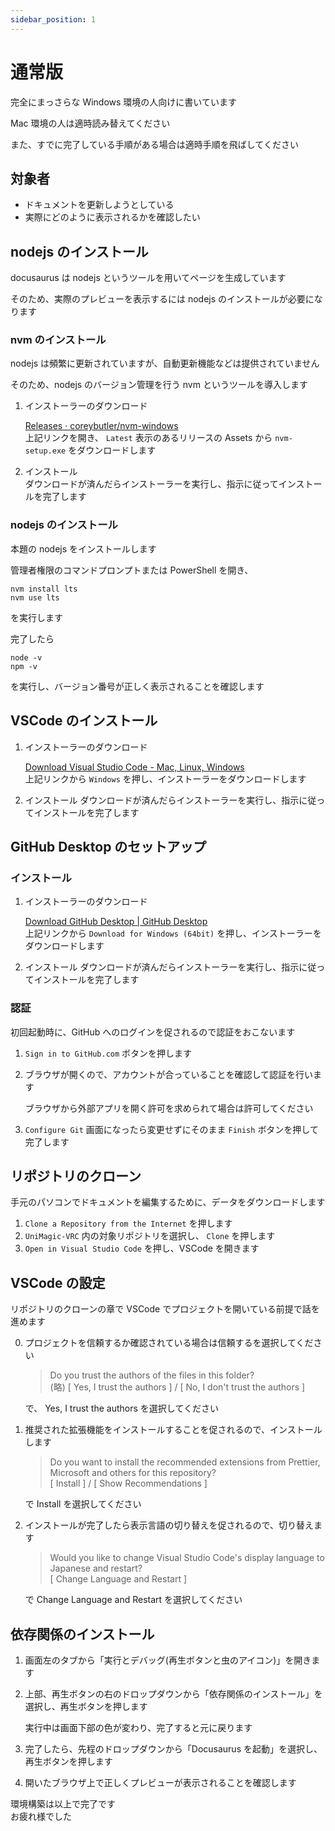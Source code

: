 ```yaml
---
sidebar_position: 1
---
```


# 通常版

完全にまっさらな Windows 環境の人向けに書いています

Mac 環境の人は適時読み替えてください

また、すでに完了している手順がある場合は適時手順を飛ばしてください

## 対象者

- ドキュメントを更新しようとしている
- 実際にどのように表示されるかを確認したい

## nodejs のインストール

docusaurus は nodejs というツールを用いてページを生成しています

そのため、実際のプレビューを表示するには nodejs のインストールが必要になります

### nvm のインストール

nodejs は頻繁に更新されていますが、自動更新機能などは提供されていません

そのため、nodejs のバージョン管理を行う nvm というツールを導入します

1. インストーラーのダウンロード

   [Releases · coreybutler/nvm-windows](https://github.com/coreybutler/nvm-windows/releases)  
   上記リンクを開き、 `Latest` 表示のあるリリースの Assets から `nvm-setup.exe` をダウンロードします

2. インストール  
   ダウンロードが済んだらインストーラーを実行し、指示に従ってインストールを完了します

### nodejs のインストール

本題の nodejs をインストールします

管理者権限のコマンドプロンプトまたは PowerShell を開き、

```
nvm install lts
nvm use lts
```

を実行します

完了したら

```
node -v
npm -v
```

を実行し、バージョン番号が正しく表示されることを確認します

## VSCode のインストール

1. インストーラーのダウンロード

   [Download Visual Studio Code - Mac, Linux, Windows](https://code.visualstudio.com/download)  
   上記リンクから `Windows` を押し、インストーラーをダウンロードします

2. インストール
   ダウンロードが済んだらインストーラーを実行し、指示に従ってインストールを完了します

## GitHub Desktop のセットアップ

### インストール

1. インストーラーのダウンロード

   [Download GitHub Desktop | GitHub Desktop](https://desktop.github.com/download/)  
   上記リンクから `Download for Windows (64bit)` を押し、インストーラーをダウンロードします

2. インストール
   ダウンロードが済んだらインストーラーを実行し、指示に従ってインストールを完了します

### 認証

初回起動時に、GitHub へのログインを促されるので認証をおこないます

1. `Sign in to GitHub.com` ボタンを押します
2. ブラウザが開くので、アカウントが合っていることを確認して認証を行います

   ブラウザから外部アプリを開く許可を求められて場合は許可してください

3. `Configure Git` 画面になったら変更せずにそのまま `Finish` ボタンを押して完了します

## リポジトリのクローン

手元のパソコンでドキュメントを編集するために、データをダウンロードします

1. `Clone a Repository from the Internet` を押します
2. `UniMagic-VRC` 内の対象リポジトリを選択し、 `Clone` を押します
3. `Open in Visual Studio Code` を押し、VSCode を開きます

## VSCode の設定

リポジトリのクローンの章で VSCode でプロジェクトを開いている前提で話を進めます

0. プロジェクトを信頼するか確認されている場合は信頼するを選択してください

   > Do you trust the authors of the files in this folder?  
   > (略)
   > [ Yes, I trust the authors ] / [ No, I don't trust the authors ]

   で、 Yes, I trust the authors を選択してください

1. 推奨された拡張機能をインストールすることを促されるので、インストールします

   > Do you want to install the recommended extensions from Prettier, Microsoft and others for this repository?  
   > [ Install ] / [ Show Recommendations ]

   で Install を選択してください

2. インストールが完了したら表示言語の切り替えを促されるので、切り替えます

   > Would you like to change Visual Studio Code's display language to Japanese and restart?  
   > [ Change Language and Restart ]

   で Change Language and Restart を選択してください

## 依存関係のインストール

1. 画面左のタブから「実行とデバッグ(再生ボタンと虫のアイコン)」を開きます
2. 上部、再生ボタンの右のドロップダウンから「依存関係のインストール」を選択し、再生ボタンを押します

   実行中は画面下部の色が変わり、完了すると元に戻ります

3. 完了したら、先程のドロップダウンから「Docusaurus を起動」を選択し、再生ボタンを押します
4. 開いたブラウザ上で正しくプレビューが表示されることを確認します

環境構築は以上で完了です  
お疲れ様でした
